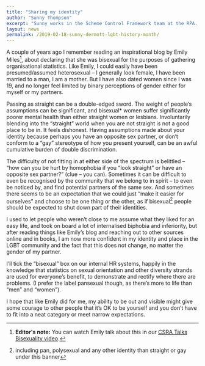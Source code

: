 ```yaml
---
title: "Sharing my identity"
author: "Sunny Thompson"
excerpt: "Sunny works in the Scheme Control Framework team at the RPA. In this post, they share why it's important for them to share their identity as a pansexual person."
layout: news
permalink: /2019-02-18-sunny-dermott-lgbt-history-month/
---
```


A couple of years ago I remember reading an inspirational blog by Emily Miles[^1], about declaring that she was bisexual for the purposes of gathering organisational statistics.  Like Emily, I could easily have been presumed/assumed heterosexual – I generally look female, I have been married to a man, I am a mother.  But I have also dated women since I was 19, and no longer feel limited by binary perceptions of gender either for myself or my partners.

Passing as straight can be a double-edged sword. The weight of people’s assumptions can be significant, and bisexual* women suffer significantly poorer mental health than either straight women or lesbians. Involuntarily blending into the “straight” world when you are not straight is not a good place to be in. It feels dishonest.  Having assumptions made about your identity because perhaps you have an opposite sex partner, or don’t conform to a “gay” stereotype of how you present yourself, can be an awful cumulative burden of double discrimination.

The difficulty of not fitting in at either side of the spectrum is belittled – “how can you be hurt by homophobia if you “look straight” or have an opposite sex partner?” (clue – you can).  Sometimes it can be difficult to even be recognised by the community that we belong to in spirit – to even be noticed by, and find potential partners of the same sex.  And sometimes there seems to be an expectation that we could just “make it easier for ourselves” and choose to be one thing or the other, as if bisexual[^2] people should be expected to shut down part of their identities.

I used to let people who weren’t close to me assume what they liked for an easy life, and took on board a lot of internalised biphobia and inferiority, but after reading things like Emily’s blog and reaching out to other sources online and in books, I am now more confident in my identity and place in the LGBT community and the fact that this does not change, no matter the gender of my partner.

I’ll tick the “bisexual” box on our internal HR systems, happily in the knowledge that statistics on sexual orientation and other diversity strands are used for everyone’s benefit, to demonstrate and rectify where there are problems.  (I prefer the label pansexual though, as there’s more to life than “men” and “women”).  

I hope that like Emily did for me, my ability to be out and visible might give some courage to other people that it’s OK to be yourself and you don’t have to fit into a neat category or meet narrow expectations.



[^1]: **Editor's note:** You can watch Emily talk about this in our [CSRA Talks Bisexuality video](/archives/2016/09/19/watch-csra-talks-bisexuality/).

[^2]: including pan, polysexual and any other identity than straight or gay under this banner
